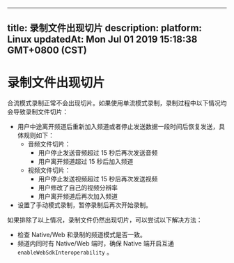 
---
title: 录制文件出现切片
description: 
platform: Linux
updatedAt: Mon Jul 01 2019 15:18:38 GMT+0800 (CST)
---
# 录制文件出现切片
合流模式录制正常不会出现切片。如果使用单流模式录制，录制过程中以下情况均会导致录制文件切片：

- 用户中途离开频道后重新加入频道或者停止发送数据一段时间后恢复发送，具体规则如下：
  - 音频文件切片：
    - 用户停止发送音频超过 15 秒后再次发送音频
    - 用户离开频道超过 15 秒后加入频道
  - 视频文件切片：
    - 用户停止发送视频超过 15 秒后再次发送视频
    - 用户修改了自己的视频分辨率
    - 用户离开频道后再次加入频道
- 设置了手动模式录制，暂停录制后再次开始录制。

如果排除了以上情况，录制文件仍然出现切片，可以尝试以下解决方法：

- 检查 Native/Web 和录制的频道模式是否一致。
- 频道内同时有 Native/Web 端时，确保 Native 端开启互通 `enableWebSdkInteroperability` 。
